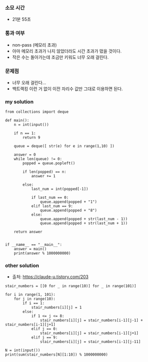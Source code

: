 ### 소모 시간
- 21분 55초

### 통과 여부
- non-pass (메모리 초과)
- 아마 메모리 초과가 나지 않았더라도 시간 초과가 떴을 것이다.
- 작은 수는 돌아가는데 조금만 키워도 너무 오래 걸린다.

### 문제점
- 너무 오래 걸린다...
- 백트랙킹 이런 거 없이 이전 자리수 값만 그대로 이용하면 된다.

### my solution
```
from collections import deque

def main():
    n = int(input())
    
    if n == 1:
        return 9
    
    queue = deque([ str(e) for e in range(1,10) ])

    answer = 0
    while len(queue) != 0:
        popped = queue.popleft()
        
        if len(popped) == n:
            answer += 1

        else:
            last_num = int(popped[-1])

            if last_num == 0:
                queue.append(popped + "1")
            elif last_num == 9:
                queue.append(popped + "8")
            else:
                queue.append(popped + str(last_num - 1))
                queue.append(popped + str(last_num + 1))

    return answer

    
if __name__ == "__main__":
    answer = main()
    print(answer % 1000000000)
```

### other solution
- 출처: https://claude-u.tistory.com/203
```
stair_numbers = [[0 for _ in range(10)] for _ in range(101)]

for i in range(1, 101):
    for j in range(10):
        if i == 1:
            stair_numbers[i][j] = 1
        else:
            if 1 <= j <= 8:
                stair_numbers[i][j] = stair_numbers[i-1][j-1] + stair_numbers[i-1][j+1]
            elif j == 0:
                stair_numbers[i][j] = stair_numbers[i-1][j+1]
            elif j == 9:
                stair_numbers[i][j] = stair_numbers[i-1][j-11]
                
N = int(input())             
print(sum(stair_numbers[N][1:10]) % 1000000000)
```